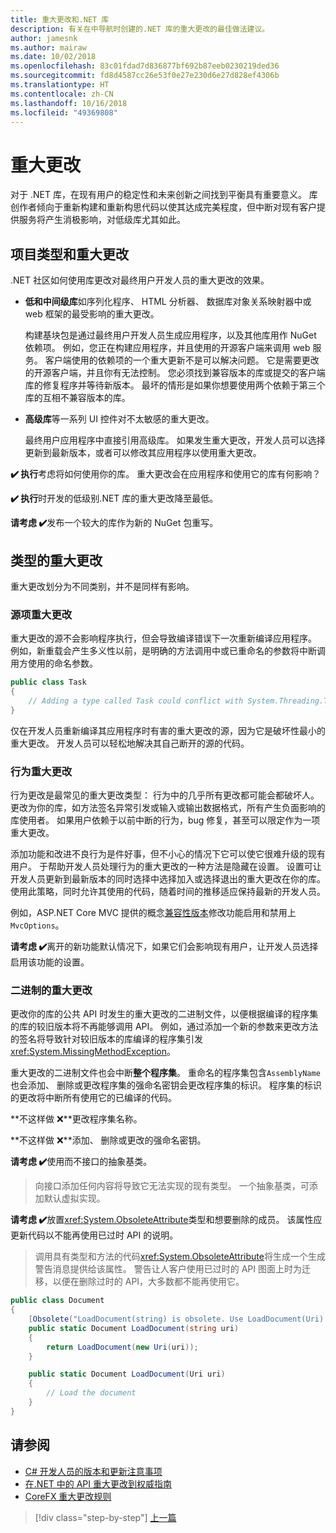 ```yaml
---
title: 重大更改和.NET 库
description: 有关在中导航时创建的.NET 库的重大更改的最佳做法建议。
author: jamesnk
ms.author: mairaw
ms.date: 10/02/2018
ms.openlocfilehash: 83c01fdad7d836877bf692b87eeb0230219ded36
ms.sourcegitcommit: fd8d4587cc26e53f0e27e230d6e27d828ef4306b
ms.translationtype: HT
ms.contentlocale: zh-CN
ms.lasthandoff: 10/16/2018
ms.locfileid: "49369808"
---
```

# <a name="breaking-changes"></a>重大更改

对于 .NET 库，在现有用户的稳定性和未来创新之间找到平衡具有重要意义。 库创作者倾向于重新构建和重新构思代码以使其达成完美程度，但中断对现有客户提供服务将产生消极影响，对低级库尤其如此。

## <a name="project-types-and-breaking-changes"></a>项目类型和重大更改

.NET 社区如何使用库更改对最终用户开发人员的重大更改的效果。

* **低和中间级库**如序列化程序、 HTML 分析器、 数据库对象关系映射器中或 web 框架的最受影响的重大更改。

  构建基块包是通过最终用户开发人员生成应用程序，以及其他库用作 NuGet 依赖项。 例如，您正在构建应用程序，并且使用的开源客户端来调用 web 服务。 客户端使用的依赖项的一个重大更新不是可以解决问题。 它是需要更改的开源客户端，并且你有无法控制。 您必须找到兼容版本的库或提交的客户端库的修复程序并等待新版本。 最坏的情形是如果你想要使用两个依赖于第三个库的互相不兼容版本的库。

* **高级库**等一系列 UI 控件对不太敏感的重大更改。

  最终用户应用程序中直接引用高级库。 如果发生重大更改，开发人员可以选择更新到最新版本，或者可以修改其应用程序以使用重大更改。

**✔️ 执行**考虑将如何使用你的库。 重大更改会在应用程序和使用它的库有何影响？

**✔️ 执行**时开发的低级别.NET 库的重大更改降至最低。

**请考虑 ✔️**发布一个较大的库作为新的 NuGet 包重写。

## <a name="types-of-breaking-changes"></a>类型的重大更改

重大更改划分为不同类别，并不是同样有影响。

### <a name="source-breaking-change"></a>源项重大更改

重大更改的源不会影响程序执行，但会导致编译错误下一次重新编译应用程序。 例如，新重载会产生多义性以前，是明确的方法调用中或已重命名的参数将中断调用方使用的命名参数。

```csharp
public class Task
{
    // Adding a type called Task could conflict with System.Threading.Tasks.Task at compilation
}
```

仅在开发人员重新编译其应用程序时有害的重大更改的源，因为它是破坏性最小的重大更改。 开发人员可以轻松地解决其自己断开的源的代码。

### <a name="behavior-breaking-change"></a>行为重大更改

行为更改是最常见的重大更改类型： 行为中的几乎所有更改都可能会都破坏人。 更改为你的库，如方法签名异常引发或输入或输出数据格式，所有产生负面影响的库使用者。 如果用户依赖于以前中断的行为，bug 修复，甚至可以限定作为一项重大更改。

添加功能和改进不良行为是件好事，但不小心的情况下它可以使它很难升级的现有用户。 于帮助开发人员处理行为的重大更改的一种方法是隐藏在设置。 设置可让开发人员更新到最新版本的同时选择中选择加入或选择退出的重大更改在你的库。 使用此策略，同时允许其使用的代码，随着时间的推移适应保持最新的开发人员。

例如，ASP.NET Core MVC 提供的概念[兼容性版本](/aspnet/core/mvc/compatibility-version)修改功能启用和禁用上`MvcOptions`。

**请考虑 ✔️**离开的新功能默认情况下，如果它们会影响现有用户，让开发人员选择启用该功能的设置。

### <a name="binary-breaking-change"></a>二进制的重大更改

更改你的库的公共 API 时发生的重大更改的二进制文件，以便根据编译的程序集的库的较旧版本将不再能够调用 API。 例如，通过添加一个新的参数来更改方法的签名将导致针对较旧版本的库编译的程序集引发<xref:System.MissingMethodException>。

重大更改的二进制文件也会中断**整个程序集**。 重命名的程序集包含`AssemblyName`也会添加、 删除或更改程序集的强命名密钥会更改程序集的标识。 程序集的标识的更改将中断所有使用它的已编译的代码。

**不这样做 ❌**更改程序集名称。

**不这样做 ❌**添加、 删除或更改的强命名密钥。

**请考虑 ✔️**使用而不接口的抽象基类。

> 向接口添加任何内容将导致它无法实现的现有类型。 一个抽象基类，可添加默认虚拟实现。

**请考虑 ✔️**放置<xref:System.ObsoleteAttribute>类型和想要删除的成员。 该属性应更新代码以不能再使用已过时 API 的说明。

> 调用具有类型和方法的代码<xref:System.ObsoleteAttribute>将生成一个生成警告消息提供给该属性。 警告让人客户使用已过时的 API 图面上时为迁移，以便在删除过时的 API，大多数都不能再使用它。

```csharp
public class Document
{
    [Obsolete("LoadDocument(string) is obsolete. Use LoadDocument(Uri) instead.")]
    public static Document LoadDocument(string uri)
    {
        return LoadDocument(new Uri(uri));
    }

    public static Document LoadDocument(Uri uri)
    {
        // Load the document
    }
}
```

## <a name="see-also"></a>请参阅

* [C# 开发人员的版本和更新注意事项](../../csharp/whats-new/version-update-considerations.md)
* [在.NET 中的 API 重大更改到权威指南](https://stackoverflow.com/questions/1456785/a-definitive-guide-to-api-breaking-changes-in-net)
* [CoreFX 重大更改规则](https://github.com/dotnet/corefx/blob/master/Documentation/coding-guidelines/breaking-change-rules.md)

>[!div class="step-by-step"]
[上一篇](./versioning.md)
